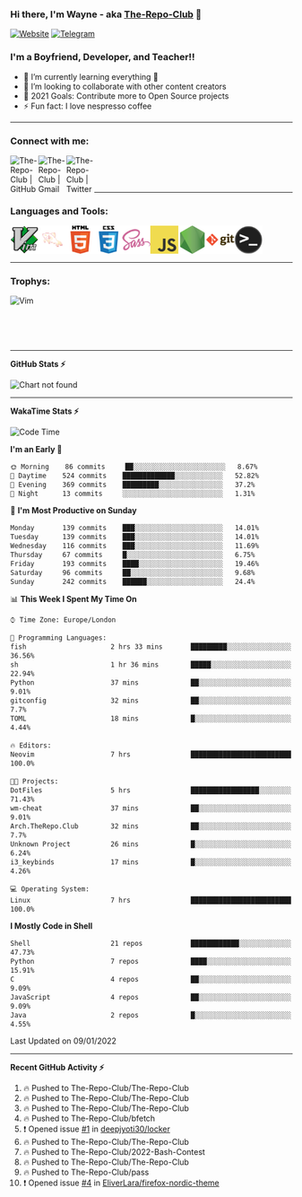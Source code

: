 ### Hi there, I'm Wayne - aka [The-Repo-Club][website] 👋

[![Website](https://img.shields.io/website?label=github.com/The-Repo-Club/&color=orange&style=flat-square&url=https://github.com/The-Repo-Club/)][website]
[![Telegram](https://img.shields.io/badge/Chat%20on-Telegram-orange.svg?color=orange&logo=telegram&style=flat-square)][telegram]

### I'm a Boyfriend, Developer, and Teacher!!

- 🌱 I’m currently learning everything 🤣
- 👯 I’m looking to collaborate with other content creators
- 🥅 2021 Goals: Contribute more to Open Source projects
- ⚡ Fun fact: I love nespresso coffee

---
### Connect with me:

[<img align="left" alt="The-Repo-Club | GitHub" width="50px" src="https://img.icons8.com/nolan/64/github.png" />][website]
[<img align="left" alt="The-Repo-Club | Gmail" width="50px" src="https://img.icons8.com/nolan/64/gmail.png" />][email]
[<img align="left" alt="The-Repo-Club | Twitter" width="50px" src="https://img.icons8.com/nolan/64/telegram-app.png" />][telegram]

[website]: https://github.com/The-Repo-Club/
[email]: mailto:wayne6324@gmail.com
[telegram]: https://t.me/TheRepoClub

<br />
<br />
<br />

---
### Languages and Tools:

<img align="left" alt="Vim" width="50px" src="https://raw.githubusercontent.com/github/explore/80688e429a7d4ef2fca1e82350fe8e3517d3494d/topics/vim/vim.png" />
<img align="left" alt="Fish" width="50px" src="https://raw.githubusercontent.com/github/explore/80688e429a7d4ef2fca1e82350fe8e3517d3494d/topics/fish/fish.png" />
<img align="left" alt="HTML5" width="50px" src="https://raw.githubusercontent.com/github/explore/80688e429a7d4ef2fca1e82350fe8e3517d3494d/topics/html/html.png" />
<img align="left" alt="CSS3" width="50px" src="https://raw.githubusercontent.com/github/explore/80688e429a7d4ef2fca1e82350fe8e3517d3494d/topics/css/css.png" />
<img align="left" alt="Sass" width="50px" src="https://raw.githubusercontent.com/github/explore/80688e429a7d4ef2fca1e82350fe8e3517d3494d/topics/sass/sass.png" />
<img align="left" alt="JavaScript" width="50px" src="https://raw.githubusercontent.com/github/explore/80688e429a7d4ef2fca1e82350fe8e3517d3494d/topics/javascript/javascript.png" />
<img align="left" alt="Node.js" width="50px" src="https://raw.githubusercontent.com/github/explore/80688e429a7d4ef2fca1e82350fe8e3517d3494d/topics/nodejs/nodejs.png" />
<img align="left" alt="Git" width="50px" src="https://raw.githubusercontent.com/github/explore/80688e429a7d4ef2fca1e82350fe8e3517d3494d/topics/git/git.png" />
<img align="left" alt="Terminal" width="50px" src="https://raw.githubusercontent.com/github/explore/80688e429a7d4ef2fca1e82350fe8e3517d3494d/topics/terminal/terminal.png" />

<br />
<br />
<br />

---
### Trophys:

<img align="left" alt="Vim" width="1200px" src="https://github-profile-trophy.vercel.app/?username=The-Repo-Club&theme=dracula&margin-w=8&margin-h=8&column=8" />

---

<br />
<br />
<br />
<br />

---
**GitHub Stats ⚡**

![Chart not found](https://github-readme-stats.vercel.app/api?username=The-Repo-Club&theme=tokyonight&show_icons=true&count_private=true&hide_border=true&include_all_commits=true&custom_title=The-Repo-Club%27s+GitHub+Stats)


---
**WakaTime Stats ⚡**

<!--START_SECTION:waka-->
![Code Time](http://img.shields.io/badge/Code%20Time-369%20hrs%2010%20mins-blue)

**I'm an Early 🐤** 

```text
🌞 Morning    86 commits     ██░░░░░░░░░░░░░░░░░░░░░░░   8.67% 
🌆 Daytime    524 commits    █████████████░░░░░░░░░░░░   52.82% 
🌃 Evening    369 commits    █████████░░░░░░░░░░░░░░░░   37.2% 
🌙 Night      13 commits     ░░░░░░░░░░░░░░░░░░░░░░░░░   1.31%

```
📅 **I'm Most Productive on Sunday** 

```text
Monday       139 commits    ███░░░░░░░░░░░░░░░░░░░░░░   14.01% 
Tuesday      139 commits    ███░░░░░░░░░░░░░░░░░░░░░░   14.01% 
Wednesday    116 commits    ███░░░░░░░░░░░░░░░░░░░░░░   11.69% 
Thursday     67 commits     █░░░░░░░░░░░░░░░░░░░░░░░░   6.75% 
Friday       193 commits    ████░░░░░░░░░░░░░░░░░░░░░   19.46% 
Saturday     96 commits     ██░░░░░░░░░░░░░░░░░░░░░░░   9.68% 
Sunday       242 commits    ██████░░░░░░░░░░░░░░░░░░░   24.4%

```


📊 **This Week I Spent My Time On** 

```text
⌚︎ Time Zone: Europe/London

💬 Programming Languages: 
fish                     2 hrs 33 mins       █████████░░░░░░░░░░░░░░░░   36.56% 
sh                       1 hr 36 mins        █████░░░░░░░░░░░░░░░░░░░░   22.94% 
Python                   37 mins             ██░░░░░░░░░░░░░░░░░░░░░░░   9.01% 
gitconfig                32 mins             ██░░░░░░░░░░░░░░░░░░░░░░░   7.7% 
TOML                     18 mins             █░░░░░░░░░░░░░░░░░░░░░░░░   4.44%

🔥 Editors: 
Neovim                   7 hrs               █████████████████████████   100.0%

🐱‍💻 Projects: 
DotFiles                 5 hrs               █████████████████░░░░░░░░   71.43% 
wm-cheat                 37 mins             ██░░░░░░░░░░░░░░░░░░░░░░░   9.01% 
Arch.TheRepo.Club        32 mins             ██░░░░░░░░░░░░░░░░░░░░░░░   7.7% 
Unknown Project          26 mins             █░░░░░░░░░░░░░░░░░░░░░░░░   6.24% 
i3_keybinds              17 mins             █░░░░░░░░░░░░░░░░░░░░░░░░   4.26%

💻 Operating System: 
Linux                    7 hrs               █████████████████████████   100.0%

```

**I Mostly Code in Shell** 

```text
Shell                    21 repos            ████████████░░░░░░░░░░░░░   47.73% 
Python                   7 repos             ████░░░░░░░░░░░░░░░░░░░░░   15.91% 
C                        4 repos             ██░░░░░░░░░░░░░░░░░░░░░░░   9.09% 
JavaScript               4 repos             ██░░░░░░░░░░░░░░░░░░░░░░░   9.09% 
Java                     2 repos             █░░░░░░░░░░░░░░░░░░░░░░░░   4.55%

```



 Last Updated on 09/01/2022
<!--END_SECTION:waka-->

---

**Recent GitHub Activity :zap:**

<!--START_SECTION:activity-->
1. 🔥 Pushed to The-Repo-Club/The-Repo-Club
2. 🔥 Pushed to The-Repo-Club/The-Repo-Club
3. 🔥 Pushed to The-Repo-Club/The-Repo-Club
4. 🔥 Pushed to The-Repo-Club/bfetch
5. ❗️ Opened issue [#1](https://github.com/deepjyoti30/locker/issues/1) in [deepjyoti30/locker](https://github.com/deepjyoti30/locker)
6. 🔥 Pushed to The-Repo-Club/The-Repo-Club
7. 🔥 Pushed to The-Repo-Club/2022-Bash-Contest
8. 🔥 Pushed to The-Repo-Club/The-Repo-Club
9. 🔥 Pushed to The-Repo-Club/pass
10. ❗️ Opened issue [#4](https://github.com/EliverLara/firefox-nordic-theme/issues/4) in [EliverLara/firefox-nordic-theme](https://github.com/EliverLara/firefox-nordic-theme)
<!--END_SECTION:activity-->